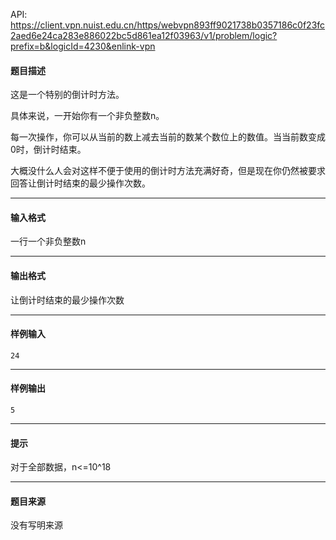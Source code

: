 API: https://client.vpn.nuist.edu.cn/https/webvpn893ff9021738b0357186c0f23fc2aed6e24ca283e886022bc5d861ea12f03963/v1/problem/logic?prefix=b&logicId=4230&enlink-vpn

#### 题目描述

这是一个特别的倒计时方法。

具体来说，一开始你有一个非负整数n。

每一次操作，你可以从当前的数上减去当前的数某个数位上的数值。当当前数变成0时，倒计时结束。

大概没什么人会对这样不便于使用的倒计时方法充满好奇，但是现在你仍然被要求回答让倒计时结束的最少操作次数。

---

#### 输入格式

一行一个非负整数n

---

#### 输出格式

让倒计时结束的最少操作次数

---

#### 样例输入
```
24
```

---

#### 样例输出
```
5
```

---

#### 提示

对于全部数据，n<=10^18

---

#### 题目来源

没有写明来源
